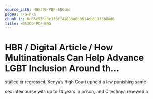 ```yaml
---
source_path: H053C9-PDF-ENG.md
pages: n/a-n/a
chunk_id: 6c65c533a9c3f6ff42880a0b0614eb813f3b88d6
title: H053C9-PDF-ENG
---
```

# HBR / Digital Article / How Multinationals Can Help Advance LGBT Inclusion Around th…

stalled or regressed. Kenya’s High Court upheld a law punishing same-

sex intercourse with up to 14 years in prison, and Chechnya renewed a
